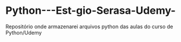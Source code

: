 # Python---Est-gio-Serasa-Udemy-
Repositório onde armazenarei arquivos python das aulas do curso de Python/Udemy
